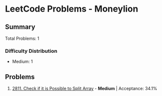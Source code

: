 # LeetCode Problems - Moneylion

## Summary
Total Problems: 1

### Difficulty Distribution

- Medium: 1

## Problems

1. [2811. Check if it is Possible to Split Array](https://leetcode.com/problems/check-if-it-is-possible-to-split-array/) - **Medium** | Acceptance: 34.1%